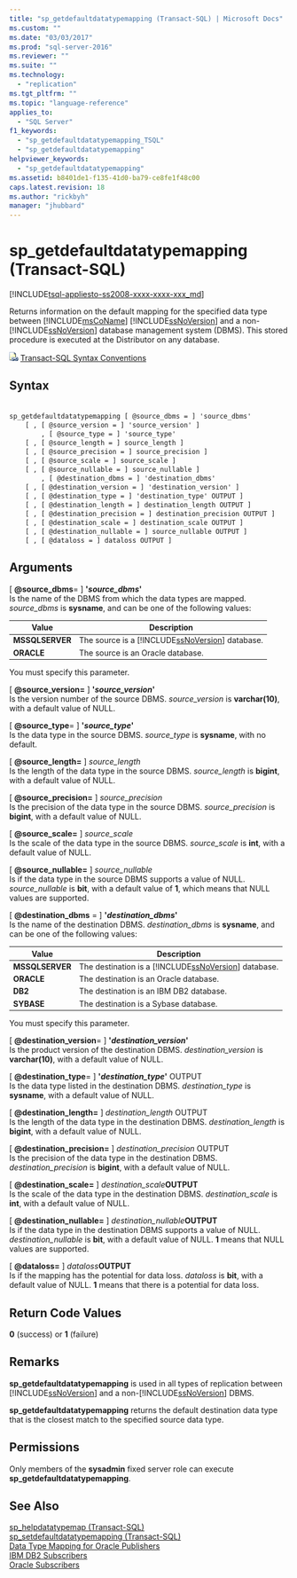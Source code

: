 ```yaml
---
title: "sp_getdefaultdatatypemapping (Transact-SQL) | Microsoft Docs"
ms.custom: ""
ms.date: "03/03/2017"
ms.prod: "sql-server-2016"
ms.reviewer: ""
ms.suite: ""
ms.technology: 
  - "replication"
ms.tgt_pltfrm: ""
ms.topic: "language-reference"
applies_to: 
  - "SQL Server"
f1_keywords: 
  - "sp_getdefaultdatatypemapping_TSQL"
  - "sp_getdefaultdatatypemapping"
helpviewer_keywords: 
  - "sp_getdefaultdatatypemapping"
ms.assetid: b8401de1-f135-41d0-ba79-ce8fe1f48c00
caps.latest.revision: 18
ms.author: "rickbyh"
manager: "jhubbard"
---
```

# sp_getdefaultdatatypemapping (Transact-SQL)
[!INCLUDE[tsql-appliesto-ss2008-xxxx-xxxx-xxx_md](../../../database-engine/configure/windows/includes/tsql-appliesto-ss2008-xxxx-xxxx-xxx-md.md)]

  Returns information on the default mapping for the specified data type between [!INCLUDE[msCoName](../../../advanced-analytics/r-services/tutorials/includes/msconame-md.md)] [!INCLUDE[ssNoVersion](../../../advanced-analytics/r-services/includes/ssnoversion-md.md)] and a non-[!INCLUDE[ssNoVersion](../../../advanced-analytics/r-services/includes/ssnoversion-md.md)] database management system (DBMS). This stored procedure is executed at the Distributor on any database.  
  
 ![Topic link icon](../../../database-engine/configure/windows/media/topic-link.gif "Topic link icon") [Transact-SQL Syntax Conventions](../../../t-sql/language-elements/transact-sql-syntax-conventions-transact-sql.md)  
  
## Syntax  
  
```  
  
sp_getdefaultdatatypemapping [ @source_dbms = ] 'source_dbms'   
    [ , [ @source_version = ] 'source_version' ]  
        , [ @source_type = ] 'source_type'    
    [ , [ @source_length = ] source_length ]  
    [ , [ @source_precision = ] source_precision ]  
    [ , [ @source_scale = ] source_scale ]  
    [ , [ @source_nullable = ] source_nullable ]  
        , [ @destination_dbms = ] 'destination_dbms'   
    [ , [ @destination_version = ] 'destination_version' ]  
    [ , [ @destination_type = ] 'destination_type' OUTPUT ]  
    [ , [ @destination_length = ] destination_length OUTPUT ]  
    [ , [ @destination_precision = ] destination_precision OUTPUT ]  
    [ , [ @destination_scale = ] destination_scale OUTPUT ]  
    [ , [ @destination_nullable = ] source_nullable OUTPUT ]  
    [ , [ @dataloss = ] dataloss OUTPUT ]  
```  
  
## Arguments  
 [ **@source_dbms**= ] **'***source_dbms***'**  
 Is the name of the DBMS from which the data types are mapped. *source_dbms* is **sysname**, and can be one of the following values:  
  
|Value|Description|  
|-----------|-----------------|  
|**MSSQLSERVER**|The source is a [!INCLUDE[ssNoVersion](../../../advanced-analytics/r-services/includes/ssnoversion-md.md)] database.|  
|**ORACLE**|The source is an Oracle database.|  
  
 You must specify this parameter.  
  
 [ **@source_version=** ] **'***source_version***'**  
 Is the version number of the source DBMS. *source_version* is **varchar(10)**, with a default value of NULL.  
  
 [ **@source_type**= ] **'***source_type***'**  
 Is the data type in the source DBMS. *source_type* is **sysname**, with no default.  
  
 [ **@source_length=** ] *source_length*  
 Is the length of the data type in the source DBMS. *source_length* is **bigint**, with a default value of NULL.  
  
 [ **@source_precision=** ] *source_precision*  
 Is the precision of the data type in the source DBMS. *source_precision* is **bigint**, with a default value of NULL.  
  
 [ **@source_scale=** ] *source_scale*  
 Is the scale of the data type in the source DBMS. *source_scale* is **int**, with a default value of NULL.  
  
 [ **@source_nullable=** ] *source_nullable*  
 Is if the data type in the source DBMS supports a value of NULL. *source_nullable* is **bit**, with a default value of **1**, which means that NULL values are supported.  
  
 [ **@destination_dbms** = ] **'***destination_dbms***'**  
 Is the name of the destination DBMS. *destination_dbms* is **sysname**, and can be one of the following values:  
  
|Value|Description|  
|-----------|-----------------|  
|**MSSQLSERVER**|The destination is a [!INCLUDE[ssNoVersion](../../../advanced-analytics/r-services/includes/ssnoversion-md.md)] database.|  
|**ORACLE**|The destination is an Oracle database.|  
|**DB2**|The destination is an IBM DB2 database.|  
|**SYBASE**|The destination is a Sybase database.|  
  
 You must specify this parameter.  
  
 [ **@destination_version**= ] **'***destination_version***'**  
 Is the product version of the destination DBMS. *destination_version* is **varchar(10)**, with a default value of NULL.  
  
 [ **@destination_type**= ] **'***destination_type***'** OUTPUT  
 Is the data type listed in the destination DBMS. *destination_type* is **sysname**, with a default value of NULL.  
  
 [ **@destination_length=** ] *destination_length* OUTPUT  
 Is the length of the data type in the destination DBMS. *destination_length* is **bigint**, with a default value of NULL.  
  
 [ **@destination_precision=** ] *destination_precision* OUTPUT  
 Is the precision of the data type in the destination DBMS. *destination_precision* is **bigint**, with a default value of NULL.  
  
 [ **@destination_scale=** ] *destination_scale***OUTPUT**  
 Is the scale of the data type in the destination DBMS. *destination_scale* is **int**, with a default value of NULL.  
  
 [ **@destination_nullable=** ] *destination_nullable***OUTPUT**  
 Is if the data type in the destination DBMS supports a value of NULL. *destination_nullable* is **bit**, with a default value of NULL. **1** means that NULL values are supported.  
  
 [ **@dataloss=** ] *dataloss***OUTPUT**  
 Is if the mapping has the potential for data loss. *dataloss* is **bit**, with a default value of NULL. **1** means that there is a potential for data loss.  
  
## Return Code Values  
 **0** (success) or **1** (failure)  
  
## Remarks  
 **sp_getdefaultdatatypemapping** is used in all types of replication between [!INCLUDE[ssNoVersion](../../../advanced-analytics/r-services/includes/ssnoversion-md.md)] and a non-[!INCLUDE[ssNoVersion](../../../advanced-analytics/r-services/includes/ssnoversion-md.md)] DBMS.  
  
 **sp_getdefaultdatatypemapping** returns the default destination data type that is the closest match to the specified source data type.  
  
## Permissions  
 Only members of the **sysadmin** fixed server role can execute **sp_getdefaultdatatypemapping**.  
  
## See Also  
 [sp_helpdatatypemap &#40;Transact-SQL&#41;](../../../relational-databases/reference/system-stored-procedures/sp-helpdatatypemap-transact-sql.md)   
 [sp_setdefaultdatatypemapping &#40;Transact-SQL&#41;](../../../relational-databases/reference/system-stored-procedures/sp-setdefaultdatatypemapping-transact-sql.md)   
 [Data Type Mapping for Oracle Publishers](../../../relational-databases/replication/non-sql/data-type-mapping-for-oracle-publishers.md)   
 [IBM DB2 Subscribers](../../../relational-databases/replication/non-sql/ibm-db2-subscribers.md)   
 [Oracle Subscribers](../../../relational-databases/replication/non-sql/oracle-subscribers.md)  
  
  